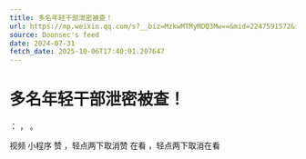 ```yaml
---
title: 多名年轻干部泄密被查！
url: https://mp.weixin.qq.com/s?__biz=MzkwMTMyMDQ3Mw==&mid=2247591572&idx=1&sn=016d0dbc557a086193643c1aceb2956d
source: Doonsec's feed
date: 2024-07-31
fetch_date: 2025-10-06T17:40:01.207647
---
```


# 多名年轻干部泄密被查！

：
，
。

视频
小程序
赞
，轻点两下取消赞
在看
，轻点两下取消在看